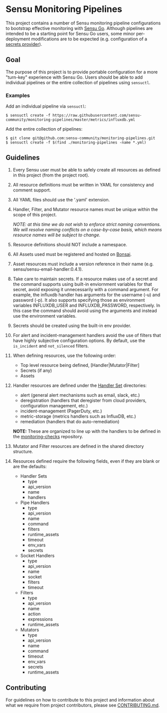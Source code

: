 # Sensu Monitoring Pipelines

This project contains a number of Sensu monitoring pipeline configurations to
bootstrap effective monitoring with [Sensu Go][0]. Although pipelines are
intended to be a starting point for Sensu Go users, some minor per-deployment
modifications are to be expected (e.g. configuration of a [secrets
provider][1]).

[0]: https://sensu.io
[1]: https://docs.sensu.io/sensu-go/latest/guides/secrets-management/

## Goal

The purpose of this project is to provide portable configuration for a more
"turn-key" experience with Sensu Go. Users should be able to add individual
pipelines or the entire collection of pipelines using `sensuctl`.

### Examples

Add an individual pipeline via `sensuctl`:

```
$ sensuctl create -f https://raw.githubusercontent.com/sensu-community/monitoring-pipelines/master/metrics/influxdb.yml
```

Add the entire collection of pipelines:

```
$ git clone git@github.com:sensu-community/monitoring-pipelines.git
$ sensuctl create -f $(find ./monitoring-pipelines -name *.yml)
```

## Guidelines

1. Every Sensu user must be able to safely create all resources as
   defined in this project (from the project root).

2. All resource definitions must be written in YAML for consistency
   and comment support.

3. All YAML files should use the '.yaml' extension.

4. Handler, Filter, and Mutator resource names must be unique within the scope
   of this project.

   _NOTE: at this time we do not wish to enforce strict naming conventions. We
   will resolve naming conflicts on a case-by-case basis, which means resource
   names will be subject to change._

5. Resource definitions should NOT include a namespace.

6. All Assets used must be registered and hosted on
   [Bonsai](https://bonsai.sensu.io).

7. Asset resources must include a version reference in their name
   (e.g. sensu/sensu-email-handler:0.4.1).

8. Take care to maintain secrets. If a resource makes use of a secret and the
   command supports using built-in enviornment variables for that secret,
   avoid exposing it unnecessarily with a command argument.  For example,
   the influxdb handler has arguments for the username (-u) and password (-p).
   It also supports specifying those as environment variables INFLUXDB_USER
   and INFLUXDB_PASSWORD, respectively. In this case the command should avoid
   using the arguments and instead use the environment variables.

9. Secrets should be created using the built-in env provider.

10. For alert and incident-management handlers avoid the use of filters that
    have highly subjective configuration options. By default, use the
    `is_incident` and `not_silenced` filters.

11. When defining resources, use the following order:
    * Top level resource being defined, [Handler|Mutator|Filter]
    * Secrets (if any)
    * Assets

12. Handler resources are defined under the [Handler Set][1] directories:
    * alert (general alert mechanisms such as email, slack, etc.)
    * deregistration (handlers that deregister from cloud providers,
      configuration management, etc.)
    * incident-management (PagerDuty, etc.)
    * metric-storage (metrics handlers such as InfluxDB, etc.)
    * remediation (handlers that do auto-remediation)

    **NOTE:** These are organized to line up with the handlers to be defined
    in the [monitoring-checks][2] repository.

13. Mutator and Filter resources are defined in the shared directory structure.

14. Resources defined require the following fields, even if they are blank or
    are the defaults:
    * Handler Sets
      * type
      * api_version
      * name
      * handlers
    * Pipe Handlers
      * type
      * api_version
      * name
      * command
      * filters
      * runtime_assets
      * timeout
      * env_vars
      * secrets
    * Socket Handlers
      * type
      * api_version
      * name
      * socket
      * filters
      * timeout
    * Filters
      * type
      * api_version
      * name
      * action
      * expressions
      * runtime_assets
    * Mutators
      * type
      * api_version
      * name
      * command
      * timeout
      * env_vars
      * secrets
      * runtime_assets

## Contributing

For guidelines on how to contribute to this project and information
about what we require from project contributors, please see
[CONTRIBUTING.md](CONTRIBUTING.md).

[1]: https://docs.sensu.io/sensu-go/latest/reference/handlers/#handler-sets
[2]: https://github.com/sensu-community/monitoring-checks#handler-list
